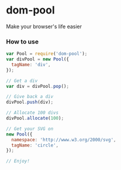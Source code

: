 dom-pool
========

Make your browser's life easier

### How to use
```js
var Pool = require('dom-pool');
var divPool = new Pool({
  tagName: 'div',
});

// Get a div
var div = divPool.pop();

// Give back a div
divPool.push(div);

// Allocate 100 divs
divPool.allocate(100);

// Get your SVG on
new Pool({
  namespace: 'http://www.w3.org/2000/svg',
  tagName: 'circle',
});

// Enjoy!

```
